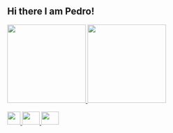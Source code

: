## Hi there I am Pedro! 

<div>
  <a href = https://github.com/Pedroamurta />
  <picture>
    <source 
      srcset="https://github-readme-stats.vercel.app/api?username=Pedroamurta&show_icons=true&include_all_commits=true&theme=dark"
      media="(prefers-color-scheme: dark)"
  />
    <source
      srcset = "https://github-readme-stats.vercel.app/api?username=Pedroamurta&show_icons=true&include_all_commits=true"
      media = "(prefers-color-scheme: light), (prefers-color-scheme: no-preference)"
    />
    <img height = 180em src = https://github-readme-stats.vercel.app/api?username=Pedroamurta&show_icons=true&include_all_commits=true  />
  </picture>

  <picture>
    <source 
      srcset="https://github-readme-stats.vercel.app/api/top-langs/?username=Pedroamurta&theme=dark"
      media="(prefers-color-scheme: dark)"
  />
    <source
      srcset = "https://github-readme-stats.vercel.app/api/top-langs/?username=Pedroamurta"
      media = "(prefers-color-scheme: light), (prefers-color-scheme: no-preference)"
    />
    <img height = 180em src = https://github-readme-stats.vercel.app/api/top-langs/?username=Pedroamurta  />
  </picture>
</div>

<div display: inline_block> <br>
  <img aling="center" height="30" width="30" src="https://cdn.jsdelivr.net/gh/devicons/devicon@latest/icons/python/python-original.svg" />
  <img aling="center" height="30" width="40" src="https://cdn.jsdelivr.net/gh/devicons/devicon@latest/icons/html5/html5-original.svg" />
  <img aling "center" height="30" width="40" src="https://cdn.jsdelivr.net/gh/devicons/devicon@latest/icons/css3/css3-original.svg" />
          
          
  
</div>
<!--
**Pedroamurta/Pedroamurta** is a ✨ _special_ ✨ repository because its `README.md` (this file) appears on your GitHub profile.

Here are some ideas to get you started:

- 🔭 I’m currently working on ...
- 🌱 I’m currently learning ...
- 👯 I’m looking to collaborate on ...
- 🤔 I’m looking for help with ...
- 💬 Ask me about ...
- 📫 How to reach me: ...
- 😄 Pronouns: ...
- ⚡ Fun fact: ...
-->
